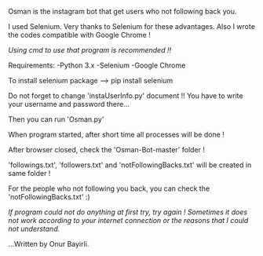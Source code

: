 Osman is the instagram bot that get users who not following back you.

I used Selenium. Very thanks to Selenium for these advantages.
Also I wrote the codes compatible with Google Chrome ! 

*Using cmd to use that program is recommended !!*

Requirements:
    -Python 3.x
    -Selenium
    -Google Chrome

To install selenium package --> pip install selenium

Do not forget to change 'instaUserInfo.py' document !!
You have to write your username and password there...

Then you can run 'Osman.py'

When program started, after short time all processes will be done !

After browser closed, check the 'Osman-Bot-master' folder !

'followings.txt', 'followers.txt' and 'notFollowingBacks.txt' will be created in same folder !

For the people who not following you back, you can check the 'notFollowingBacks.txt' :)

*If program could not do anything at first try, try again ! Sometimes it does not work according to your internet connection or the reasons that I could not understand.*

...Written by Onur Bayirli.
